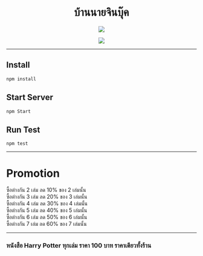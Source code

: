 <h1 align="center">บ้านนายจินบุ๊ค</h1>
<p align="center">
<a href="https://hpjin.herokuapp.com/">
<img src="/public/img/apple-icon-180x180.png"/></a></p>
<p align="center">
<a href="http://standardjs.com/">
<img src="xample-test.herokuapp.com"/></a></p>

___

## Install
    npm install

## Start Server
    npm Start

## Run Test
    npm test
___

# Promotion

ซื้อต่างกัน 2 เล่ม ลด 10% ของ 2 เล่มนั้น <br>
ซื้อต่างกัน 3 เล่ม ลด 20% ของ 3 เล่มนั้น <br>
ซื้อต่างกัน 4 เล่ม ลด 30% ของ 4 เล่มนั้น <br>
ซื้อต่างกัน 5 เล่ม ลด 40% ของ 5 เล่มนั้น <br>
ซื้อต่างกัน 6 เล่ม ลด 50% ของ 6 เล่มนั้น <br>
ซื้อต่างกัน 7 เล่ม ลด 60% ของ 7 เล่มนั้น <br>
___
### หนังสือ Harry Potter ทุกเล่ม ราคา 100 บาท ราคาเดียวทั้งร้าน
